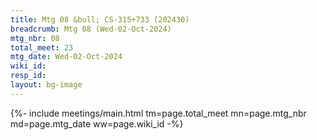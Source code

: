 ```yaml
---
title: Mtg 08 &bull; CS-315+733 (202430)
breadcrumb: Mtg 08 (Wed-02-Oct-2024)
mtg_nbr: 08
total_meet: 23
mtg_date: Wed-02-Oct-2024
wiki_id: 
resp_id: 
layout: bg-image
---
```


{%- include meetings/main.html
    tm=page.total_meet
    mn=page.mtg_nbr
    md=page.mtg_date
    ww=page.wiki_id
-%}
